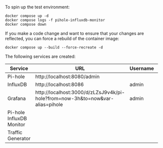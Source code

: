 To spin up the test environment:

```shell
docker compose up -d
docker compose logs -f pihole-influxdb-monitor
docker compose down
```

If you make a code change and want to ensure that your changes are reflected, you can force a rebuild of the container image:

```shell
docker compose up --build --force-recreate -d
```

The following services are created:

| Service  | URL | Username | Password | API Token |
| -------- | --- | -------- | -------- | --------- |
| Pi-hole  | http://localhost:8080/admin | | `password123` | `25aa34070a75ce79dcf2496484ad2301de3daa2b80581c9b265eaadb79685303` |
| InfluxDB | http://localhost:8086 | admin | `password123` | `admintoken123` |
| Grafana  | http://localhost:3000/d/zLZsJ9v4k/pi-hole?from=now-3h&to=now&var-alias=pihole | admin | `password123` | |
| Pi-hole InfluxDB Monitor | | | | |
| Traffic Generator | | | | |